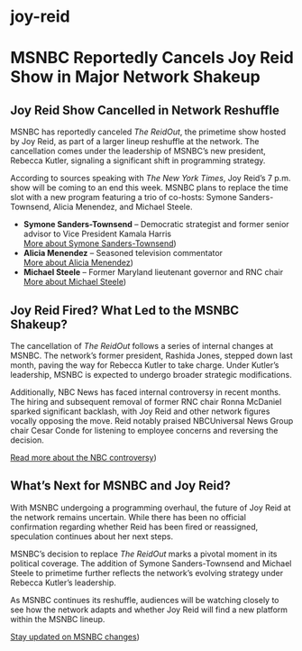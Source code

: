 # joy-reid
# MSNBC Reportedly Cancels Joy Reid Show in Major Network Shakeup

## Joy Reid Show Cancelled in Network Reshuffle

MSNBC has reportedly canceled *The ReidOut*, the primetime show hosted by Joy Reid, as part of a larger lineup reshuffle at the network. The cancellation comes under the leadership of MSNBC’s new president, Rebecca Kutler, signaling a significant shift in programming strategy.

According to sources speaking with *The New York Times*, Joy Reid’s 7 p.m. show will be coming to an end this week. MSNBC plans to replace the time slot with a new program featuring a trio of co-hosts: Symone Sanders-Townsend, Alicia Menendez, and Michael Steele.

- **Symone Sanders-Townsend** – Democratic strategist and former senior advisor to Vice President Kamala Harris  
  [More about Symone Sanders-Townsend](https://www.effectiveratecpm.com/sx8d037f?key=5ca48630eb7e9c2868ecbd2f2c1b223e))
- **Alicia Menendez** – Seasoned television commentator  
  [More about Alicia Menendez](https://www.effectiveratecpm.com/sx8d037f?key=5ca48630eb7e9c2868ecbd2f2c1b223e))
- **Michael Steele** – Former Maryland lieutenant governor and RNC chair  
  [More about Michael Steele](https://www.effectiveratecpm.com/sx8d037f?key=5ca48630eb7e9c2868ecbd2f2c1b223e))

## Joy Reid Fired? What Led to the MSNBC Shakeup?

The cancellation of *The ReidOut* follows a series of internal changes at MSNBC. The network’s former president, Rashida Jones, stepped down last month, paving the way for Rebecca Kutler to take charge. Under Kutler’s leadership, MSNBC is expected to undergo broader strategic modifications.

Additionally, NBC News has faced internal controversy in recent months. The hiring and subsequent removal of former RNC chair Ronna McDaniel sparked significant backlash, with Joy Reid and other network figures vocally opposing the move. Reid notably praised NBCUniversal News Group chair Cesar Conde for listening to employee concerns and reversing the decision.

[Read more about the NBC controversy](https://www.effectiveratecpm.com/sx8d037f?key=5ca48630eb7e9c2868ecbd2f2c1b223e))

## What’s Next for MSNBC and Joy Reid?

With MSNBC undergoing a programming overhaul, the future of Joy Reid at the network remains uncertain. While there has been no official confirmation regarding whether Reid has been fired or reassigned, speculation continues about her next steps.

MSNBC’s decision to replace *The ReidOut* marks a pivotal moment in its political coverage. The addition of Symone Sanders-Townsend and Michael Steele to primetime further reflects the network’s evolving strategy under Rebecca Kutler’s leadership.

As MSNBC continues its reshuffle, audiences will be watching closely to see how the network adapts and whether Joy Reid will find a new platform within the MSNBC lineup.

[Stay updated on MSNBC changes](https://www.effectiveratecpm.com/sx8d037f?key=5ca48630eb7e9c2868ecbd2f2c1b223e))
